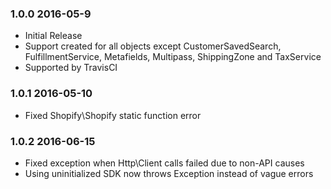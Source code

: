 ### 1.0.0 2016-05-9

 * Initial Release
 * Support created for all objects except CustomerSavedSearch, FulfillmentService, Metafields, Multipass, ShippingZone and TaxService
 * Supported by TravisCI

### 1.0.1 2016-05-10

 * Fixed Shopify\Shopify static function error

### 1.0.2 2016-06-15

 * Fixed exception when Http\Client calls failed due to non-API causes
 * Using uninitialized SDK now throws Exception instead of vague errors
